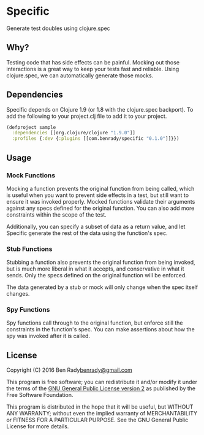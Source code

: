 # Specific

Generate test doubles using clojure.spec

## Why?

Testing code that has side effects can be painful. Mocking out those interactions is a great way to keep your tests fast and reliable. Using clojure.spec, we can automatically generate those mocks.

## Dependencies

Specific depends on Clojure 1.9 (or 1.8 with the clojure.spec backport). To add the following to your project.clj file to add it to your project.

```clojure
(defproject sample
  :dependencies [[org.clojure/clojure "1.9.0"]]
  :profiles {:dev {:plugins [[com.benrady/specific "0.1.0"]]}})
```

## Usage

### Mock Functions

Mocking a function prevents the original function from being called, which is useful when you want to prevent side effects in a test, but still want to ensure it was invoked properly. Mocked functions validate their arguments against any specs defined for the original function. You can also add more constraints within the scope of the test.

Additionally, you can specify a subset of data as a return value, and let Specific generate the rest of the data using the function's spec.

### Stub Functions

Stubbing a function also prevents the original function from being invoked, but is much more liberal in what it accepts, and conservative in what it sends. Only the specs defined on the original function will be enforced. 

The data generated by a stub or mock will only change when the spec itself changes. 

### Spy Functions

Spy functions call through to the original function, but enforce still the constraints in the function's spec. You can make assertions about how the spy was invoked after it is called.

## License

Copyright (C) 2016 Ben Rady<benrady@gmail.com>

This program is free software; you can redistribute it and/or modify it under the terms of the [GNU General Public License version 2](https://www.gnu.org/licenses/old-licenses/gpl-2.0.en.html) as published by the Free Software Foundation.

This program is distributed in the hope that it will be useful, but WITHOUT ANY WARRANTY; without even the implied warranty of MERCHANTABILITY or FITNESS FOR A PARTICULAR PURPOSE.  See the GNU General Public License for more details.
